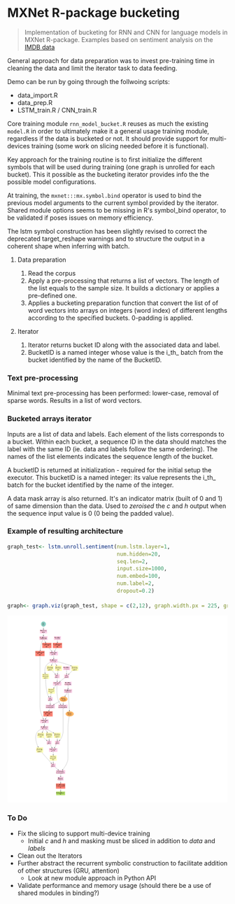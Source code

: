 MXNet R-package bucketing
================

> Implementation of bucketing for RNN and CNN for language models in MXNet R-package. Examples based on sentiment analysis on the [IMDB data](http://ai.stanford.edu/~amaas/data/sentiment/)

General approach for data preparation was to invest pre-training time in cleaning the data and limit the iterator task to data feeding.

Demo can be run by going through the follwoing scripts:
- data\_import.R
- data\_prep.R
- LSTM\_train.R / CNN\_train.R

Core training module `rnn_model_bucket.R` reuses as much the existing `model.R` in order to ultimately make it a general usage training module, regardless if the data is bucketed or not. It should provide support for multi-devices training (some work on slicing needed before it is functional).

Key approach for the training routine is to first initialize the different symbols that will be used during training (one graph is unrolled for each bucket). This it possible as the bucketing iterator provides info the the possible model configurations.

At training, the `mxnet:::mx.symbol.bind` operator is used to bind the previous model arguments to the current symbol provided by the iterator. Shared module options seems to be missing in R's symbol\_bind operator, to be validated if poses issues on memory efficiency.

The lstm symbol construction has been slightly revised to correct the deprecated target\_reshape warnings and to structure the output in a coherent shape when inferring with batch.

1.  Data preparation
    1.  Read the corpus
    2.  Apply a pre-processing that returns a list of vectors. The length of the list equals to the sample size. It builds a dictionary or applies a pre-defined one.
    3.  Applies a bucketing preparation function that convert the list of of word vectors into arrays on integers (word index) of different lengths according to the specified buckets. 0-padding is applied.

2.  Iterator
    1.  Iterator returns bucket ID along with the associated data and label.
    2.  BucketID is a named integer whose value is the i\_th\_ batch from the bucket identified by the name of the BucketID.

### Text pre-processing

Minimal text pre-processing has been performed: lower-case, removal of sparse words. Results in a list of word vectors.

### Bucketed arrays iterator

Inputs are a list of data and labels. Each element of the lists corresponds to a bucket. Within each bucket, a sequence ID in the data should matches the label with the same ID (ie. data and labels follow the same ordering). The names of the list elements indicates the sequence length of the bucket.

A bucketID is returned at initialization - required for the initial setup the executor. This bucketID is a named integer: its value represents the i\_th\_ batch for the bucket identified by the name of the integer.

A data mask array is also returned. It's an indicator matrix (built of 0 and 1) of same dimension than the data. Used to *zeroised* the *c* and *h* output when the sequence input value is 0 (0 being the padded value).

### Example of resulting architecture

``` r
graph_test<- lstm.unroll.sentiment(num.lstm.layer=1,
                                   num.hidden=20,
                                   seq.len=2,
                                   input.size=1000,
                                   num.embed=100,
                                   num.label=2,
                                   dropout=0.2)

graph<- graph.viz(graph_test, shape = c(2,12), graph.width.px = 225, graph.height.px = 450)
```

![](lstm_demo.png)

### To Do

-   Fix the slicing to support multi-device training
    -   Initial *c* and *h* and masking must be sliced in addition to *data* and *labels*
-   Clean out the Iterators
-   Further abstract the recurrent symbolic construction to facilitate addition of other structures (GRU, attention)
    -   Look at new module approach in Python API
-   Validate performance and memory usage (should there be a use of shared modules in binding?)
